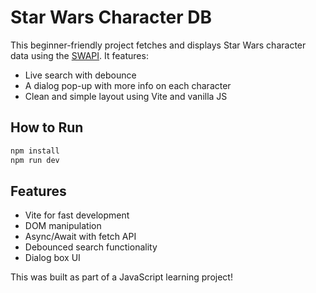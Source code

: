 # Star Wars Character DB

This beginner-friendly project fetches and displays Star Wars character data using the [SWAPI](https://swapi.py4e.com/). It features:

- Live search with debounce
- A dialog pop-up with more info on each character
- Clean and simple layout using Vite and vanilla JS

## How to Run

```bash
npm install
npm run dev
```

## Features

- Vite for fast development
- DOM manipulation
- Async/Await with fetch API
- Debounced search functionality
- Dialog box UI

This was built as part of a JavaScript learning project!

